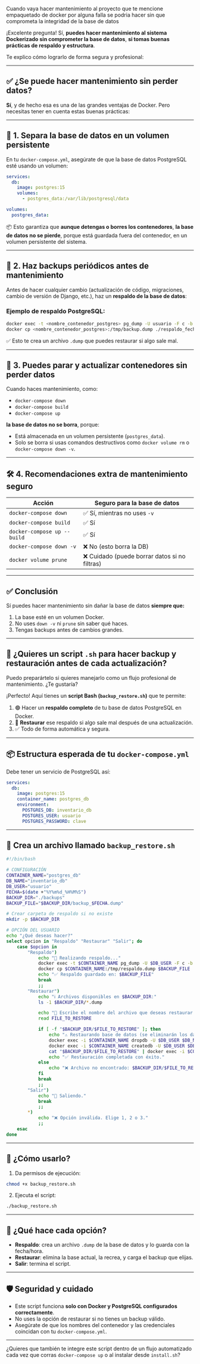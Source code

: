 
Cuando vaya hacer mantenimiento al proyecto que te mencione empaquetado de docker por alguna falla se podria hacer sin que comprometa la integridad de la base de datos

¡Excelente pregunta! Sí, **puedes hacer mantenimiento al sistema Dockerizado sin comprometer la base de datos**, **si tomas buenas prácticas de respaldo y estructura**.

Te explico cómo lograrlo de forma segura y profesional:

---

## ✅ ¿Se puede hacer mantenimiento sin perder datos?

**Sí**, y de hecho esa es una de las grandes ventajas de Docker. Pero necesitas tener en cuenta estas buenas prácticas:

---

## 🔐 1. **Separa la base de datos en un volumen persistente**

En tu `docker-compose.yml`, asegúrate de que la base de datos PostgreSQL esté usando un volumen:

```yaml
services:
  db:
    image: postgres:15
    volumes:
      - postgres_data:/var/lib/postgresql/data
```

```yaml
volumes:
  postgres_data:
```

📦 Esto garantiza que **aunque detengas o borres los contenedores**, **la base de datos no se pierde**, porque está guardada fuera del contenedor, en un volumen persistente del sistema.

---

## 💾 2. **Haz backups periódicos antes de mantenimiento**

Antes de hacer cualquier cambio (actualización de código, migraciones, cambio de versión de Django, etc.), haz un **respaldo de la base de datos**:

### Ejemplo de respaldo PostgreSQL:

```bash
docker exec -t <nombre_contenedor_postgres> pg_dump -U usuario -F c -b -v -f /tmp/backup.dump nombre_basedatos
docker cp <nombre_contenedor_postgres>:/tmp/backup.dump ./respaldo_fecha.dump
```

✅ Esto te crea un archivo `.dump` que puedes restaurar si algo sale mal.

---

## 🔄 3. **Puedes parar y actualizar contenedores sin perder datos**

Cuando haces mantenimiento, como:

- `docker-compose down`
- `docker-compose build`
- `docker-compose up`

**la base de datos no se borra**, porque:

- Está almacenada en un volumen persistente (`postgres_data`).
- Solo se borra si usas comandos destructivos como `docker volume rm` o `docker-compose down -v`.

---

## 🛠️ 4. **Recomendaciones extra de mantenimiento seguro**

|Acción|Seguro para la base de datos|
|---|---|
|`docker-compose down`|✅ Sí, mientras no uses `-v`|
|`docker-compose build`|✅ Sí|
|`docker-compose up --build`|✅ Sí|
|`docker-compose down -v`|❌ No (esto borra la DB)|
|`docker volume prune`|❌ Cuidado (puede borrar datos si no filtras)|

---

## ✅ Conclusión

Sí puedes hacer mantenimiento sin dañar la base de datos **siempre que:**

1. La base esté en un volumen Docker.
2. No uses `down -v` ni `prune` sin saber qué haces.
3. Tengas backups antes de cambios grandes.

---

## 🎁 ¿Quieres un script `.sh` para hacer backup y restauración antes de cada actualización?

Puedo preparártelo si quieres manejarlo como un flujo profesional de mantenimiento. ¿Te gustaría?



¡Perfecto! Aquí tienes un **script Bash (`backup_restore.sh`)** que te permite:

1. 🟢 Hacer un **respaldo completo** de tu base de datos PostgreSQL en Docker.
2. 🔁 **Restaurar** ese respaldo si algo sale mal después de una actualización.
3. ✅ Todo de forma automática y segura.

---

## 📦 Estructura esperada de tu `docker-compose.yml`

Debe tener un servicio de PostgreSQL así:

```yaml
services:
  db:
    image: postgres:15
    container_name: postgres_db
    environment:
      POSTGRES_DB: inventario_db
      POSTGRES_USER: usuario
      POSTGRES_PASSWORD: clave
```

---

## 📝 Crea un archivo llamado `backup_restore.sh`

```bash
#!/bin/bash

# CONFIGURACIÓN
CONTAINER_NAME="postgres_db"
DB_NAME="inventario_db"
DB_USER="usuario"
FECHA=$(date +"%Y%m%d_%H%M%S")
BACKUP_DIR="./backups"
BACKUP_FILE="$BACKUP_DIR/backup_$FECHA.dump"

# Crear carpeta de respaldo si no existe
mkdir -p $BACKUP_DIR

# OPCIÓN DEL USUARIO
echo "¿Qué deseas hacer?"
select opcion in "Respaldo" "Restaurar" "Salir"; do
    case $opcion in
        "Respaldo")
            echo "🔄 Realizando respaldo..."
            docker exec -t $CONTAINER_NAME pg_dump -U $DB_USER -F c -b -v -f /tmp/respaldo.dump $DB_NAME
            docker cp $CONTAINER_NAME:/tmp/respaldo.dump $BACKUP_FILE
            echo "✅ Respaldo guardado en: $BACKUP_FILE"
            break
            ;;
        "Restaurar")
            echo "ℹ️ Archivos disponibles en $BACKUP_DIR:"
            ls -1 $BACKUP_DIR/*.dump

            echo "🔁 Escribe el nombre del archivo que deseas restaurar:"
            read FILE_TO_RESTORE

            if [ -f "$BACKUP_DIR/$FILE_TO_RESTORE" ]; then
                echo "⚠️ Restaurando base de datos (se eliminarán los datos actuales)..."
                docker exec -i $CONTAINER_NAME dropdb -U $DB_USER $DB_NAME
                docker exec -i $CONTAINER_NAME createdb -U $DB_USER $DB_NAME
                cat "$BACKUP_DIR/$FILE_TO_RESTORE" | docker exec -i $CONTAINER_NAME pg_restore -U $DB_USER -d $DB_NAME -v
                echo "✅ Restauración completada con éxito."
            else
                echo "❌ Archivo no encontrado: $BACKUP_DIR/$FILE_TO_RESTORE"
            fi
            break
            ;;
        "Salir")
            echo "👋 Saliendo."
            break
            ;;
        *)
            echo "❌ Opción inválida. Elige 1, 2 o 3."
            ;;
    esac
done
```

---

## 🔧 ¿Cómo usarlo?

1. Da permisos de ejecución:

```bash
chmod +x backup_restore.sh
```

2. Ejecuta el script:

```bash
./backup_restore.sh
```

---

## 🧠 ¿Qué hace cada opción?

- **Respaldo**: crea un archivo `.dump` de la base de datos y lo guarda con la fecha/hora.
- **Restaurar**: elimina la base actual, la recrea, y carga el backup que elijas.
- **Salir**: termina el script.

---

## 🛡️ Seguridad y cuidado

- Este script funciona **solo con Docker y PostgreSQL configurados correctamente**.
- No uses la opción de restaurar si no tienes un backup válido.
- Asegúrate de que los nombres del contenedor y las credenciales coincidan con tu `docker-compose.yml`.

---

¿Quieres que también te integre este script dentro de un flujo automatizado cada vez que corras `docker-compose up` o al instalar desde `install.sh`?